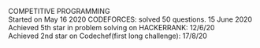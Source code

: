 COMPETITIVE PROGRAMMING              
Started on May 16 2020
CODEFORCES: solved 50 questions. 15 June 2020                                                                                           
Achieved 5th star in problem solving on HACKERRANK: 12/6/20                                                                             
Achieved 2nd star on Codechef(first long challenge): 17/8/20
